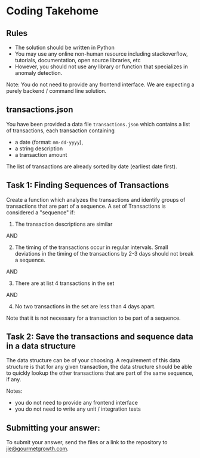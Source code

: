 # Coding Takehome 

## Rules 
- The solution should be written in Python
- You may use any online non-human resource including stackoverflow, tutorials, documentation, open source libraries, etc
- However, you should not use any library or function that specializes in anomaly detection.

Note: You do not need to provide any frontend interface. We are expecting a purely backend / command line solution. 

## transactions.json
You have been provided a data file `transactions.json` which contains a list of transactions, each transaction containing 
- a date (format: `mm-dd-yyyy`), 
- a string description
- a transaction amount

The list of transactions are already sorted by date (earliest date first).

## Task 1: Finding Sequences of Transactions
Create a function which analyzes the transactions and identify groups of transactions that are part of a sequence. A set of Transactions is considered a "sequence" if: 

1. The transaction descriptions are similar

AND

2. The timing of the transactions occur in regular intervals. Small deviations in the timing of the transactions by 2-3 days should not break a sequence. 

AND

3. There are at list 4 transactions in the set

AND

4. No two transactions in the set are less than 4 days apart. 

Note that it is not necessary for a transaction to be part of a sequence.


## Task 2: Save the transactions and sequence data in a data structure
The data structure can be of your choosing. A requirement of this data structure is that for any given transaction, the data structure should be able to quickly lookup the other transactions that are part of the same sequence, if any. 

Notes: 
- you do not need to provide any frontend interface
- you do not need to write any unit / integration tests

## Submitting your answer: 
To submit your answer, send the files or a link to the repository to jie@gourmetgrowth.com. 



